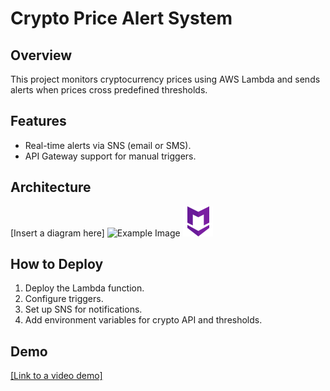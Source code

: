 # Crypto Price Alert System

## Overview
This project monitors cryptocurrency prices using AWS Lambda and sends alerts when prices cross predefined thresholds.

## Features
- Real-time alerts via SNS (email or SMS).
- API Gateway support for manual triggers.

## Architecture
[Insert a diagram here] ![Example Image]((https://github.com/blossom2016/CryptoTracker/blob/main/Brainboard%20-%20Architecture%201.png))
![alt text](https://github.com/adam-p/markdown-here/raw/master/src/common/images/icon48.png "Logo Title Text 1")

## How to Deploy
1. Deploy the Lambda function.
2. Configure triggers.
3. Set up SNS for notifications.
4. Add environment variables for crypto API and thresholds.

## Demo
[[Link to a video demo]](https://youtu.be/M_6Si19s32w)

